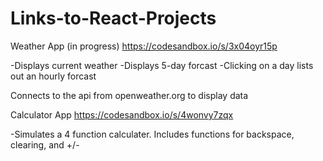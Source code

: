 # Links-to-React-Projects

Weather App (in progress)
https://codesandbox.io/s/3x04oyr15p

-Displays current weather
-Displays 5-day forcast
-Clicking on a day lists out an hourly forcast

Connects to the api from openweather.org to display data

Calculator App
https://codesandbox.io/s/4wonvy7zqx

-Simulates a 4 function calculater.  Includes 
functions for backspace, clearing, and +/-
